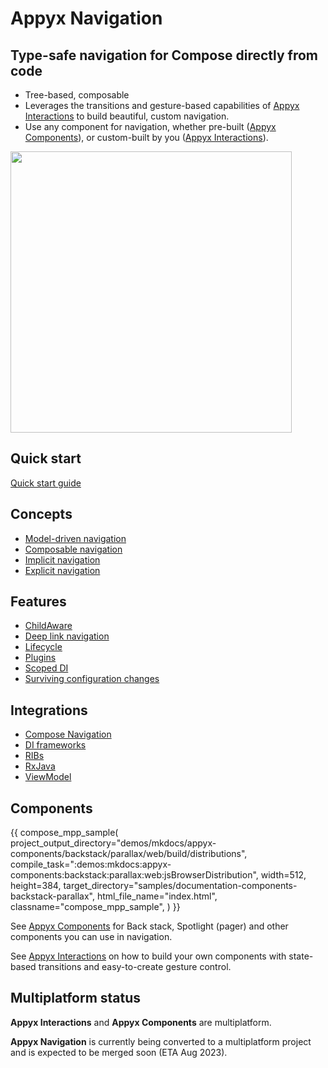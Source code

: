 # Appyx Navigation

## Type-safe navigation for Compose directly from code

- Tree-based, composable
- Leverages the transitions and gesture-based capabilities of [Appyx Interactions](../interactions/index.md) to build beautiful, custom navigation.
- Use any component for navigation, whether pre-built ([Appyx Components](../components/index.md)), or custom-built by you ([Appyx Interactions](../interactions/index.md)).

<img src="https://i.imgur.com/hKvOs3w.gif" width="450">


## Quick start

[Quick start guide](quick-start.md)


## Concepts

- [Model-driven navigation](concepts/model-driven-navigation.md)
- [Composable navigation](concepts/composable-navigation.md)
- [Implicit navigation](concepts/implicit-navigation.md)
- [Explicit navigation](concepts/explicit-navigation.md)

## Features

- [ChildAware](features/childaware.md)
- [Deep link navigation](features/deep-linking.md)
- [Lifecycle](features/lifecycle.md)
- [Plugins](features/plugins.md)
- [Scoped DI](features/scoped-di.md)
- [Surviving configuration changes](features/surviving-configuration-changes.md)

## Integrations

- [Compose Navigation](integrations/compose-navigation.md)
- [DI frameworks](integrations/di-frameworks.md)
- [RIBs](integrations/ribs.md)
- [RxJava](integrations/rx.md)
- [ViewModel](integrations/viewmodel.md)


## Components

{{
    compose_mpp_sample(
        project_output_directory="demos/mkdocs/appyx-components/backstack/parallax/web/build/distributions",
        compile_task=":demos:mkdocs:appyx-components:backstack:parallax:web:jsBrowserDistribution",
        width=512,
        height=384,
        target_directory="samples/documentation-components-backstack-parallax",
        html_file_name="index.html",
        classname="compose_mpp_sample",
    )
}}

See [Appyx Components](../components/index.md) for Back stack, Spotlight (pager) and other components you can use in navigation.

See [Appyx Interactions](../interactions/index.md) on how to build your own components with state-based transitions and easy-to-create gesture control.


## Multiplatform status

**Appyx Interactions** and **Appyx Components** are multiplatform.

**Appyx Navigation** is currently being converted to a multiplatform project and is expected to be merged soon (ETA Aug 2023). 
